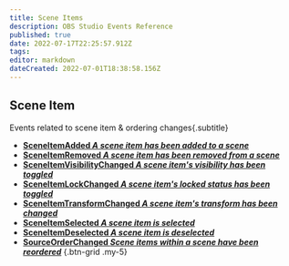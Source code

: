```yaml
---
title: Scene Items
description: OBS Studio Events Reference
published: true
date: 2022-07-17T22:25:57.912Z
tags: 
editor: markdown
dateCreated: 2022-07-01T18:38:58.156Z
---
```


## Scene Item
Events related to scene item & ordering changes{.subtitle}
* [**SceneItemAdded *A scene item has been added to a scene***](/en/Broadcasters/OBS/Archive/Events/Scene-Items/SceneItemAdded)
* [**SceneItemRemoved *A scene item has been removed from a scene***](/en/Broadcasters/OBS/Archive/Events/Scene-Items/SceneItemRemoved)
* [**SceneItemVisibilityChanged *A scene item's visibility has been toggled***](/en/Broadcasters/OBS/Archive/Events/Scene-Items/SceneItemVisibilityChanged)
* [**SceneItemLockChanged *A scene item's locked status has been toggled***](/en/Broadcasters/OBS/Archive/Events/Scene-Items/SceneItemLockChanged)
* [**SceneItemTransformChanged *A scene item's transform has been changed***](/en/Broadcasters/OBS/Archive/Events/Scene-Items/SceneItemTransformChanged)
* [**SceneItemSelected *A scene item is selected***](/en/Broadcasters/OBS/Archive/Events/Scene-Items/SceneItemSelected)
* [**SceneItemDeselected *A scene item is deselected***](/en/Broadcasters/OBS/Archive/Events/Scene-Items/SceneItemDeselected)
* [**SourceOrderChanged *Scene items within a scene have been reordered***](/en/Broadcasters/OBS/Archive/Events/Scene-Items/SourceOrderChanged)
{.btn-grid .my-5}